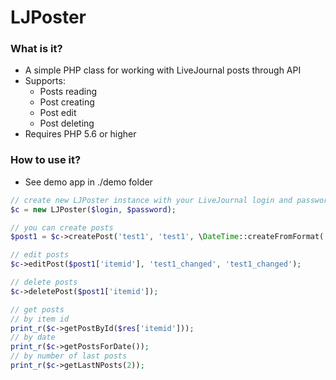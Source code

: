 # LJPoster #

### What is it? ###
* A simple PHP class for working with LiveJournal posts through API
* Supports:
  * Posts reading
  * Post creating
  * Post edit
  * Post deleting
* Requires PHP 5.6 or higher

### How to use it? ###
* See demo app in ./demo folder

```php
// create new LJPoster instance with your LiveJournal login and password
$c = new LJPoster($login, $password);

// you can create posts
$post1 = $c->createPost('test1', 'test1', \DateTime::createFromFormat('j-M-Y', '17-Feb-2022'), ['tag1', 'tag2']);

// edit posts
$c->editPost($post1['itemid'], 'test1_changed', 'test1_changed');

// delete posts
$c->deletePost($post1['itemid']);

// get posts
// by item id
print_r($c->getPostById($res['itemid']));
// by date
print_r($c->getPostsForDate());
// by number of last posts
print_r($c->getLastNPosts(2));
```

